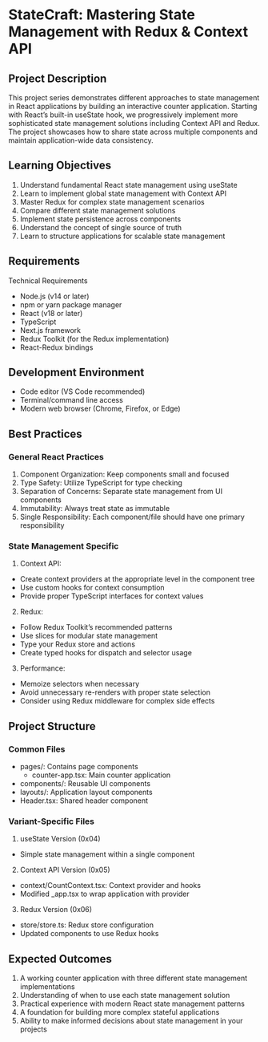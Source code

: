 # StateCraft: Mastering State Management with Redux & Context API
## Project Description

This project series demonstrates different approaches to state management in React applications by building an interactive counter application. Starting with React’s built-in useState hook, we progressively implement more sophisticated state management solutions including Context API and Redux. The project showcases how to share state across multiple components and maintain application-wide data consistency.

## Learning Objectives


1. Understand fundamental React state management using useState
2. Learn to implement global state management with Context API
3. Master Redux for complex state management scenarios
4. Compare different state management solutions
5. Implement state persistence across components
6. Understand the concept of single source of truth
7. Learn to structure applications for scalable state management

## Requirements
Technical Requirements

* Node.js (v14 or later)
* npm or yarn package manager
* React (v18 or later)
* TypeScript
* Next.js framework
* Redux Toolkit (for the Redux implementation)
* React-Redux bindings

## Development Environment
* Code editor (VS Code recommended)
* Terminal/command line access
* Modern web browser (Chrome, Firefox, or Edge)

## Best Practices
### General React Practices

1. Component Organization: Keep components small and focused
2. Type Safety: Utilize TypeScript for type checking
3. Separation of Concerns: Separate state management from UI components
4. Immutability: Always treat state as immutable
5. Single Responsibility: Each component/file should have one primary responsibility

### State Management Specific
1. Context API:

* Create context providers at the appropriate level in the component tree
* Use custom hooks for context consumption
* Provide proper TypeScript interfaces for context values

2. Redux:

* Follow Redux Toolkit’s recommended patterns
* Use slices for modular state management
* Type your Redux store and actions
* Create typed hooks for dispatch and selector usage

3. Performance:

* Memoize selectors when necessary
* Avoid unnecessary re-renders with proper state selection
* Consider using Redux middleware for complex side effects

## Project Structure
### Common Files

* pages/: Contains page components
   * counter-app.tsx: Main counter application
* components/: Reusable UI components
* layouts/: Application layout components
* Header.tsx: Shared header component

### Variant-Specific Files

1. useState Version (0x04)

* Simple state management within a single component

2. Context API Version (0x05)

* context/CountContext.tsx: Context provider and hooks
* Modified _app.tsx to wrap application with provider

3. Redux Version (0x06)

* store/store.ts: Redux store configuration
* Updated components to use Redux hooks

## Expected Outcomes

1. A working counter application with three different state management implementations
2. Understanding of when to use each state management solution
3. Practical experience with modern React state management patterns
4. A foundation for building more complex stateful applications
5. Ability to make informed decisions about state management in your projects